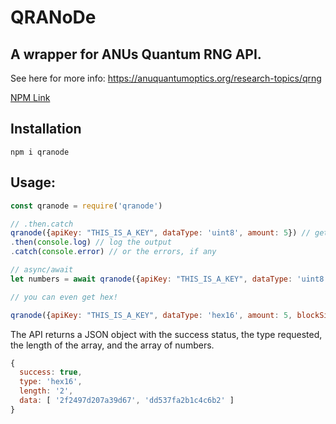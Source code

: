 # QRANoDe

## A wrapper for ANUs Quantum RNG API.

See here for more info: https://anuquantumoptics.org/research-topics/qrng

[NPM Link](https://npmjs.com/package/qranode)


## Installation

`npm i qranode`

## Usage:

```js
const qranode = require('qranode')

// .then.catch
qranode({apiKey: "THIS_IS_A_KEY", dataType: 'uint8', amount: 5}) // get 5 numbers from 0 to 255
.then(console.log) // log the output
.catch(console.error) // or the errors, if any

// async/await
let numbers = await qranode({apiKey: "THIS_IS_A_KEY", dataType: 'uint8', amount: 5}) // get 5 numbers from 0 to 65535

// you can even get hex!

qranode({apiKey: "THIS_IS_A_KEY", dataType: 'hex16', amount: 5, blockSize: 2}) // get 5 hex strings, each string consisting of 2 hex blocks between 0000 and ffff
```

The API returns a JSON object with the success status, the type requested, the length of the array, and the array of numbers.

```js
{
  success: true,
  type: 'hex16',
  length: '2',
  data: [ '2f2497d207a39d67', 'dd537fa2b1c4c6b2' ]
}
```
